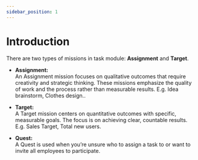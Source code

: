 ```yaml
---
sidebar_position: 1
---
```


# Introduction

There are two types of missions in task module: **Assignment** and **Target**.

- **Assignment:**  
  An Assignment mission focuses on qualitative outcomes that require creativity and strategic thinking. These missions emphasize the quality of work and the process rather than measurable results. E.g. Idea brainstorm, Clothes design..

- **Target:**  
  A Target mission centers on quantitative outcomes with specific, measurable goals. The focus is on achieving clear, countable results. E.g. Sales Target, Total new users.

- **Quest:**  
  A Quest is used when you’re unsure who to assign a task to or want to invite all employees to participate. 
